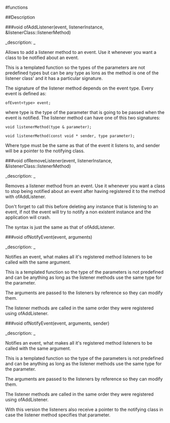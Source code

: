 #functions

##Description





<!----------------------------------------------------------------------------->

###void ofAddListener(event, listenerInstance, &listenerClass::listenerMethod)

<!--
_syntax: ofAddListener(event, listenerInstance, &listenerClass::listenerMethod)_
_name: ofAddListener_
_returns: void_
_returns_description: _
_parameters: ofEvent        event
ListenerClass  instance
ListenerMethod method_
_version_started: 0.06_
_version_deprecated: _
_summary: _
_constant: False_
_static: False_
_visible: 1_
_advanced: 1_
-->

_description: _

Allows to add a listener method to an event. Use it whenever you want a class to be notified about an event.

This is a templated function so the types of the parameters are not predefined types but can be any type as lons as the method is one of the listener class' and it has a particular signature.

The signature of the listener method depends on the event type. Every event is defined as:


~~~~{.cpp}
ofEvent<type> event;
~~~~


where type is the type of the parameter that is going to be passed when the event is notified. The listener method can have one of this two signatures:


~~~~{.cpp}
void listenerMethod(type & parameter);
~~~~


~~~~{.cpp}
void listenerMethod(const void * sender, type parameter);
~~~~


Where type must be the same as that of the event it listens to, and sender will be a pointer to the notifying class.







<!----------------------------------------------------------------------------->

###void ofRemoveListener(event, listenerInstance, &listenerClass::listenerMethod)

<!--
_syntax: ofRemoveListener(event, listenerInstance, &listenerClass::listenerMethod)_
_name: ofRemoveListener_
_returns: void_
_returns_description: _
_parameters: ofEvent event
ListenerClass instance
ListenerMethod method_
_version_started: 0.06_
_version_deprecated: _
_summary: _
_constant: False_
_static: False_
_visible: 1_
_advanced: 1_
-->

_description: _

Removes a listener method from an event. Use it whenever you want a class to stop being notified about an event after having registered it to the method with ofAddListener.

Don't forget to call this before deleting any instance that is listening to an event, if not the event will try to notify a non existent instance and the application will crash.

The syntax is just the same as that of ofAddListener.







<!----------------------------------------------------------------------------->

###void ofNotifyEvent(event, arguments)

<!--
_syntax: ofNotifyEvent(event, arguments)_
_name: ofNotifyEvent_
_returns: void_
_returns_description: _
_parameters: ofEvent event
ArgumentsType & arguments_
_version_started: 0.06_
_version_deprecated: _
_summary: _
_constant: False_
_static: False_
_visible: 1_
_advanced: 1_
-->

_description: _

Notifies an event, what makes all it's registered method listeners to be called with the same argument.

This is a templated function so the type of the parameters is not predefined and can be anything as long as the listener methods use the same type for the parameter.

The arguments are passed to the listeners by reference so they can modify them. 

The listener methods are called in the same order they were registered using ofAddListener.







<!----------------------------------------------------------------------------->

###void ofNotifyEvent(event, arguments, sender)

<!--
_syntax: ofNotifyEvent(event, arguments, sender)_
_name: ofNotifyEvent_
_returns: void_
_returns_description: _
_parameters: ofEvent event
ArgumentsType arguments
const void * sender_
_version_started: 0.06_
_version_deprecated: _
_summary: _
_constant: False_
_static: False_
_visible: 1_
_advanced: 1_
-->

_description: _

Notifies an event, what makes all it's registered method listeners to be called with the same argument.

This is a templated function so the type of the parameters is not predefined and can be anything as long as the listener methods use the same type for the parameter.

The arguments are passed to the listeners by reference so they can modify them.

The listener methods are called in the same order they were registered using ofAddListener.

With this version the listeners also receive a pointer to the notifying class in case the listener method specifies that parameter.







<!----------------------------------------------------------------------------->

